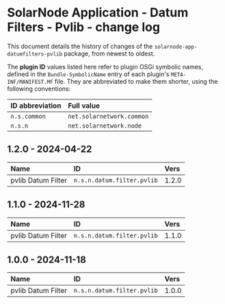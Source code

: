 # SolarNode Application - Datum Filters - Pvlib - change log

This document details the history of changes of the `solarnode-app-datumfilters-pvlib` package, from
newest to oldest.

The **plugin ID** values listed here refer to plugin OSGi symbolic names, defined in the
`Bundle-SymbolicName` entry of each plugin's `META-INF/MANIFEST.MF` file. They are abbreviated to
make them shorter, using the following conventions:

| ID abbreviation | Full value                |
|:----------------|:--------------------------|
| `n.s.common`    | `net.solarnetwork.common` |
| `n.s.n`         | `net.solarnetwork.node`   |

## 1.2.0 - 2024-04-22

| Name               | ID                         | Vers  |
|:-------------------|:---------------------------|:------|
| pvlib Datum Filter | `n.s.n.datum.filter.pvlib` | 1.2.0 |


## 1.1.0 - 2024-11-28

| Name               | ID                         | Vers  |
|:-------------------|:---------------------------|:------|
| pvlib Datum Filter | `n.s.n.datum.filter.pvlib` | 1.1.0 |


## 1.0.0 - 2024-11-18

| Name               | ID                         | Vers  |
|:-------------------|:---------------------------|:------|
| pvlib Datum Filter | `n.s.n.datum.filter.pvlib` | 1.0.0 |
